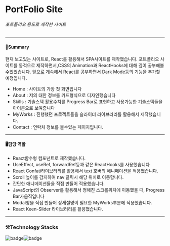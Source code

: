 <!--heading-->
# PortFolio Site
###### 포트폴리오 용도로 제작한 사이트
___

#### 📌Summary
현재 보고있는 사이트로, React를 활용해서 SPA사이트를 제작했습니다.
포트폴리오 사이트를 동적으로 제작하면서,CSS의 Animation과 ReactHooks에 대해 깊이 공부해볼수있었습니다.
앞으로 계속해서 React를 공부하면서 Dark Mode등의 기능을 추가할 예정입니다.

* Home : 사이트의 가장 첫 화면입니다
* About : 저의 대한 정보를 카드형식으로 디자인했습니다
* Skills : 기술스택 활용수치를 Progress Bar로 표현하고 사용가능한 기술스택들을 아이콘으로 보여줍니다
* MyWorks : 진행했던 프로젝트들을 슬라이더 라이브러리를 활용해서 제작했습니다.
* Contact : 연락처 정보를 볼수있는 페이지입니다.
___

#### 🖥️담당 역할
* React함수형 컴포넌트로 제작했습니다.
* UseEffect, useRef, forwardRef등과 같은 ReactHooks를 사용했습니다
* React Confati라이브러리를 활용해서 text 호버의 애니메이션을 적용했습니다.
* Scroll 높이를 감지하여 nav 클릭시 해당 위치로 이동합니다.
* 간단한 애니메이션들을 직접 만들어 적용했습니다.
* JavaScript의 Observer를 활용해서 정해진 스크롤위치에 이동했을 때, Progress Bar가움직입니다
* Modal창을 직접 만들어 상세설명이 필요한 MyWorks부분에 적용했습니다.
* React Keen-Slider 라이브러리를 활용했습니다.

___
### ⚒️Technology Stacks
<img alt="badge" src="https://img.shields.io/badge/React-61DAFB?style=for-the-badge&logo=React&logoColor=white"/><img alt="badge" src="https://img.shields.io/badge/GitHub-181717?style=for-the-badge&logo=GitHub&logoColor=white"/>
